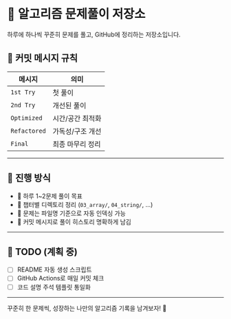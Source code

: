 # 📘 알고리즘 문제풀이 저장소

하루에 하나씩 꾸준히 문제를 풀고, GitHub에 정리하는 저장소입니다.  

## 🧠 커밋 메시지 규칙

| 메시지 | 의미 |
|--------|------|
| `1st Try` | 첫 풀이 |
| `2nd Try` | 개선된 풀이 |
| `Optimized` | 시간/공간 최적화 |
| `Refactored` | 가독성/구조 개선 |
| `Final` | 최종 마무리 정리 |

---

## 🔖 진행 방식

- 📆 하루 1~2문제 풀이 목표
- 📂 챕터별 디렉토리 정리 (`03_array/`, `04_string/`, ...)
- 🧾 문제는 파일명 기준으로 자동 인덱싱 가능
- 💬 커밋 메시지로 풀이 히스토리 명확하게 남김

---

## 🔧 TODO (계획 중)

- [ ] README 자동 생성 스크립트
- [ ] GitHub Actions로 매일 커밋 체크
- [ ] 코드 설명 주석 템플릿 통일화

---

꾸준히 한 문제씩, 성장하는 나만의 알고리즘 기록을 남겨보자! 🚀
